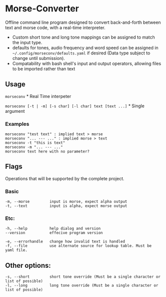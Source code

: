 # Morse-Converter
Offline command line program designed to convert back-and-forth between text and morse code, with a real-time interpreter.

 * Custom short tone and long tone mappings can be assigned to match the input type.
 * defaults for tones, audio frequency and word speed can be assigned in `~/.config/morseconv/defaults.yaml` if desired (Data type subject to change until submission).
 * Compatability with bash shell's input and output operators, allowing files to be imported rather than text


## Usage
`morseconv`
    * Real Time interpeter

`morseconv [-t | -m] [-s char] [-l char] text [text ...]`
    * Single argument

    
### Examples 
    morseconv "test text" : implied text > morse
    morseconv "... --- ..." : implied morse > text
    morseconv -t "this is text"
    morseconv -m "... --- ..."
    morseconv text here with no parameter?

## Flags
Operations that will be supported by the complete project.

### Basic
    -m, --morse         input is morse, expect alpha output
    -t, --text          input is alpha, expect morse output

### Etc:
    -h, --help          help dialog and version
    --version           effecive program version

    -e, --errorhandle   change how invalid text is handled
    -f, --file          use alternate source for lookup table. Must be yaml file.

## Other options:
    -s, --short         short tone override (Must be a single character or list of possible)
    -l, --long          long tone override (Must be a single character or list of possible)